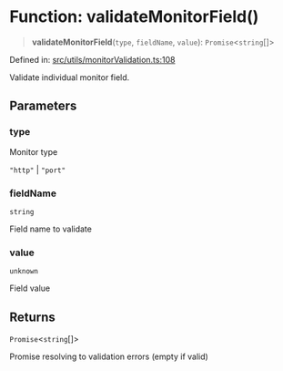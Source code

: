 # Function: validateMonitorField()

> **validateMonitorField**(`type`, `fieldName`, `value`): `Promise`\<`string`[]\>

Defined in: [src/utils/monitorValidation.ts:108](https://github.com/Nick2bad4u/Uptime-Watcher/blob/2a45eeb1723f8f7089001af2c92aa07d82dfe7e4/src/utils/monitorValidation.ts#L108)

Validate individual monitor field.

## Parameters

### type

Monitor type

`"http"` | `"port"`

### fieldName

`string`

Field name to validate

### value

`unknown`

Field value

## Returns

`Promise`\<`string`[]\>

Promise resolving to validation errors (empty if valid)
